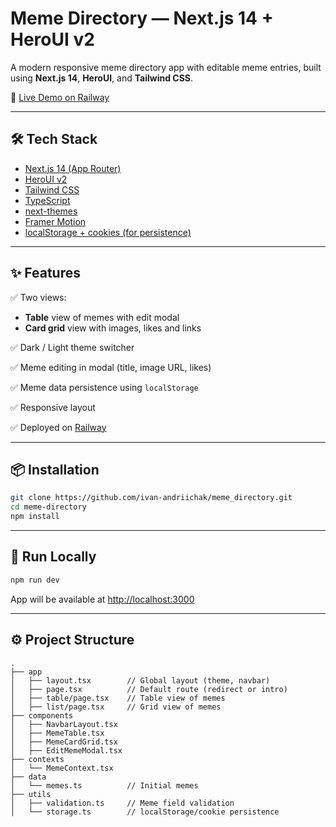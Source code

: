 
# Meme Directory — Next.js 14 + HeroUI v2

A modern responsive meme directory app with editable meme entries, built using **Next.js 14**, **HeroUI**, and **Tailwind CSS**.

🔗 [Live Demo on Railway](https://your-app-url.railway.app)

---

## 🛠 Tech Stack

- [Next.js 14 (App Router)](https://nextjs.org/docs)
- [HeroUI v2](https://heroui.com/)
- [Tailwind CSS](https://tailwindcss.com/)
- [TypeScript](https://www.typescriptlang.org/)
- [next-themes](https://github.com/pacocoursey/next-themes)
- [Framer Motion](https://www.framer.com/motion/)
- [localStorage + cookies (for persistence)](https://developer.mozilla.org/en-US/docs/Web/API/Window/localStorage)

---

## ✨ Features

✅ Two views:
- **Table** view of memes with edit modal  
- **Card grid** view with images, likes and links

✅ Dark / Light theme switcher

✅ Meme editing in modal (title, image URL, likes)

✅ Meme data persistence using `localStorage`

✅ Responsive layout

✅ Deployed on [Railway](https://memedirectory-production.up.railway.app)

---

## 📦 Installation

```bash
git clone https://github.com/ivan-andriichak/meme_directory.git
cd meme-directory
npm install
```

---

## 🚀 Run Locally

```bash
npm run dev
```

App will be available at [http://localhost:3000](http://localhost:3000)

---

## ⚙️ Project Structure

```
.
├── app
│   ├── layout.tsx        // Global layout (theme, navbar)
│   ├── page.tsx          // Default route (redirect or intro)
│   ├── table/page.tsx    // Table view of memes
│   ├── list/page.tsx     // Grid view of memes
├── components
│   ├── NavbarLayout.tsx
│   ├── MemeTable.tsx
│   ├── MemeCardGrid.tsx
│   ├── EditMemeModal.tsx
├── contexts
│   └── MemeContext.tsx
├── data
│   └── memes.ts          // Initial memes
├── utils
│   ├── validation.ts     // Meme field validation
│   └── storage.ts        // localStorage/cookie persistence
```
